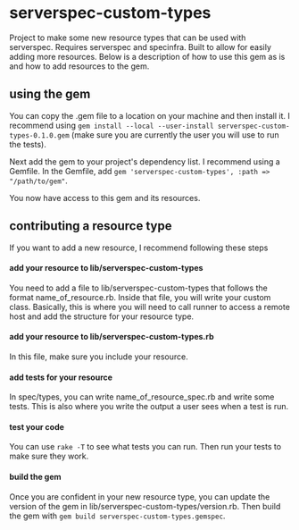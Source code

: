 # serverspec-custom-types


Project to make some new resource types that can be used with serverspec. Requires serverspec and specinfra. Built to allow for easily adding more resources. Below is a description of how to use this gem as is and how to add resources to the gem.


## using the gem
You can copy the .gem file to a location on your machine and then install it. I recommend using `gem install --local --user-install serverspec-custom-types-0.1.0.gem` (make sure you are currently the user you will use to run the tests). 

Next add the gem to your project's dependency list. I recommend using a Gemfile. In the Gemfile, add `gem 'serverspec-custom-types', :path => "/path/to/gem"`.


You now have access to this gem and its resources.


## contributing a resource type
If you want to add a new resource, I recommend following these steps


#### add your resource to lib/serverspec-custom-types
You need to add a file to lib/serverspec-custom-types that follows the format name_of_resource.rb. Inside that file, you will write your custom class. Basically, this is where you will need to call runner to access a remote host and add the structure for your resource type.


#### add your resource to lib/serverspec-custom-types.rb
In this file, make sure you include your resource.


#### add tests for your resource 
In spec/types, you can write name_of_resource_spec.rb and write some tests. This is also where you write the output a user sees when a test is run.


#### test your code
You can use `rake -T` to see what tests you can run. Then run your tests to make sure they work.


#### build the gem
Once you are confident in your new resource type, you can update the version of the gem in lib/serverspec-custom-types/version.rb. Then build the gem with `gem build serverspec-custom-types.gemspec`.

